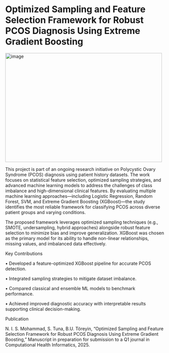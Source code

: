 # Optimized Sampling and Feature Selection Framework for Robust PCOS Diagnosis Using Extreme Gradient Boosting
<img width="495" height="344" alt="image" src="https://github.com/user-attachments/assets/ad399078-16cb-4a4e-bf48-e509677d34c9" />

This project is part of an ongoing research initiative on Polycystic Ovary Syndrome (PCOS) diagnosis using patient history datasets. The work focuses on statistical feature selection, optimized sampling strategies, and advanced machine learning models to address the challenges of class imbalance and high-dimensional clinical features. By evaluating multiple machine learning approaches—including Logistic Regression, Random Forest, SVM, and Extreme Gradient Boosting (XGBoost)—the study identifies the most reliable framework for classifying PCOS across diverse patient groups and varying conditions.

The proposed framework leverages optimized sampling techniques (e.g., SMOTE, undersampling, hybrid approaches) alongside robust feature selection to minimize bias and improve generalization. XGBoost was chosen as the primary model for its ability to handle non-linear relationships, missing values, and imbalanced data effectively.

Key Contributions

•	Developed a feature-optimized XGBoost pipeline for accurate PCOS detection.

•	Integrated sampling strategies to mitigate dataset imbalance.

•	Compared classical and ensemble ML models to benchmark performance.

•	Achieved improved diagnostic accuracy with interpretable results supporting clinical decision-making.

Publication

N. I. S. Mohammad, S. Tuna, B.U. Töreyin, “Optimized Sampling and Feature Selection Framework for Robust PCOS Diagnosis Using Extreme Gradient Boosting,” Manuscript in preparation for submission to a Q1 journal in Computational Health Informatics, 2025.



